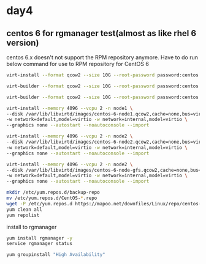 # day4

## centos 6 for rgmanager test(almost as like rhel 6 version)

centos 6.x doesn't not support the RPM repository anymore.
Have to do run below command for use to RPM repository for CentOS 6

```bash
virt-install --format qcow2 --size 10G --root-password password:centos -o /var/lib/libvirt/images/centos-6-node1.qcow2 centos-6

virt-builder --format qcow2 --size 10G --root-password password:centos -o /var/lib/libvirt/images/centos-6-node2.qcow2 centos-6

virt-builder --format qcow2 --size 10G --root-password password:centos -o /var/lib/libvirt/images/centos-6-gfs.qcow2 centos-6

virt-install --memory 4096 --vcpu 2 -n node1 \ 
--disk /var/lib/libvirtd/images/centos-6-node1.qcow2,cache=none,bus=virtio \
-w network=default,model=virtio -w network=internal,model=virtio \
--graphics none --autostart --noautoconsole --import

virt-install --memory 4096 --vcpu 2 -n node2 \ 
--disk /var/lib/libvirtd/images/centos-6-node2.qcow2,cache=none,bus=virtio \
-w network=default,model=virtio -w network=internal,model=virtio \
--graphics none --autostart --noautoconsole --import

virt-install --memory 4096 --vcpu 2 -n node2 \ 
--disk /var/lib/libvirtd/images/centos-6-node-gfs.qcow2,cache=none,bus=virtio \
-w network=default,model=virtio -w network=internal,model=virtio \
--graphics none --autostart --noautoconsole --import
```


```bash
mkdir /etc/yum.repos.d/backup-repo
mv /etc/yum.repos.d/CentOS-*.repo
wget -P /etc/yum.repos.d https://mapoo.net/downfiles/Linux/repo/centos-vault.repo --no-check-certificate
yum clean all
yum repolist

```

install to rgmanager
```bash
yum install rgmanager -y
service rgmanager status
```


```bash
yum groupinstall "High Availability"

```
